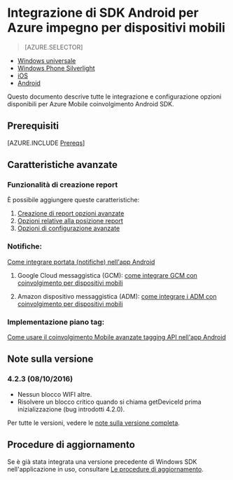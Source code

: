<properties
    pageTitle="Integrazione di SDK Android per Azure impegno per dispositivi mobili"
    description="Viene descritto come integrare Azure Mobile coinvolgimento SDK nell'app di Android"
    services="mobile-engagement"
    documentationCenter="mobile"
    authors="piyushjo"
    manager="erikre"
    editor="" />

<tags
    ms.service="mobile-engagement"
    ms.workload="mobile"
    ms.tgt_pltfrm="mobile-android"
    ms.devlang="Java"
    ms.topic="article"
    ms.date="08/12/2016"
    ms.author="piyushjo;ricksal" />

# <a name="android-sdk-integration-for-azure-mobile-engagement"></a>Integrazione di SDK Android per Azure impegno per dispositivi mobili

> [AZURE.SELECTOR]
- [Windows universale](mobile-engagement-windows-store-sdk-overview.md)
- [Windows Phone Silverlight](mobile-engagement-windows-phone-sdk-overview.md)
- [iOS](mobile-engagement-ios-sdk-overview.md)
- [Android](mobile-engagement-android-sdk-overview.md)

Questo documento descrive tutte le integrazione e configurazione opzioni disponibili per Azure Mobile coinvolgimento Android SDK.

## <a name="prerequisites"></a>Prerequisiti

[AZURE.INCLUDE [Prereqs](../../includes/mobile-engagement-android-prereqs.md)]

## <a name="advanced-features"></a>Caratteristiche avanzate

### <a name="reporting-features"></a>Funzionalità di creazione report

È possibile aggiungere queste caratteristiche:

1. [Creazione di report opzioni avanzate](mobile-engagement-android-advanced-reporting.md)
2. [Opzioni relative alla posizione report](mobile-engagement-android-location-reporting.md)
3. [Opzioni di configurazione avanzate](mobile-engagement-android-advanced-configuration.md)

### <a name="notifications"></a>Notifiche:
[Come integrare portata (notifiche) nell'app Android](mobile-engagement-android-integrate-engagement-reach.md)

1. Google Cloud messaggistica (GCM): [come integrare GCM con coinvolgimento per dispositivi mobili](mobile-engagement-android-gcm-integrate.md)

2. Amazon dispositivo messaggistica (ADM): [come integrare i ADM con coinvolgimento per dispositivi mobili](mobile-engagement-android-adm-integrate.md)

### <a name="tag-plan-implementation"></a>Implementazione piano tag:
[Come usare il coinvolgimento Mobile avanzate tagging API nell'app Android](mobile-engagement-android-use-engagement-api.md)

## <a name="release-notes"></a>Note sulla versione

### <a name="423-08102016"></a>4.2.3 (08/10/2016)

 - Nessun blocco WIFI altre.
 - Risolvere un blocco critico quando si chiama getDeviceId prima inizializzazione (bug introdotti 4.2.0).

Per tutte le versioni, vedere le [note sulla versione completa](mobile-engagement-android-release-notes.md).

## <a name="upgrade-procedures"></a>Procedure di aggiornamento

Se è già stata integrata una versione precedente di Windows SDK nell'applicazione in uso, consultare [Le procedure di aggiornamento](mobile-engagement-android-upgrade-procedure.md).
